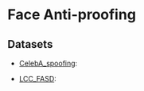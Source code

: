 # Face Anti-proofing

## Datasets

- [CelebA_spoofing](https://github.com/deepinsight/insightface/): 

- [LCC_FASD](https://www.kaggle.com/datasets/faber24/lcc-fasd): 